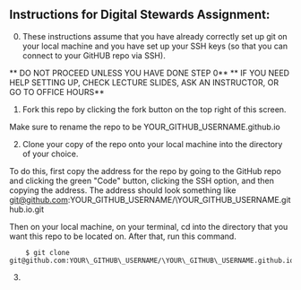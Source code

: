 ## Instructions for Digital Stewards Assignment:

0. These instructions assume that you have already correctly set up git on your local machine and you have set up your SSH keys (so that you can connect to your GitHUB repo via SSH).

** DO NOT PROCEED UNLESS YOU HAVE DONE STEP 0**
** IF YOU NEED HELP SETTING UP, CHECK LECTURE SLIDES, ASK AN INSTRUCTOR, OR GO TO OFFICE HOURS**

1. Fork this repo by clicking the fork button on the top right of this screen.

Make sure to rename the repo to be YOUR\_GITHUB\_USERNAME.github.io

2. Clone your copy of the repo onto your local machine into the directory of your choice. 

To do this, first copy the address for the repo by going to the GitHub repo and clicking the green "Code" button, clicking the SSH option, and then copying the address. The address should look something like git@github.com:YOUR\_GITHUB\_USERNAME/\YOUR\_GITHUB\_USERNAME.github.io.git

Then on your local machine, on your terminal, cd into the directory that you want this repo to be located on. After that, run this command.

		$ git clone git@github.com:YOUR\_GITHUB\_USERNAME/\YOUR\_GITHUB\_USERNAME.github.io.git

3. 

